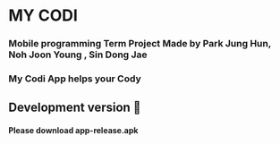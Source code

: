 # MY CODI #
### Mobile programming Term Project Made by Park Jung Hun, Noh Joon Young , Sin Dong Jae ### 
### My Codi App helps your Cody ###
## Development version 🔨 ##
#### Please download app-release.apk ####
